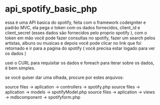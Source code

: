 # api_spotify_basic_php

essa é uma API basica do spotify, feita com o framework codeigniter e padrão MVC, ela pega o token com os dados fornecidos, client_id e client_secret (esses dados são fornecidos pelo proprio spotify ),  com o token em mão você pode fazer consultas no spotify, fazer um search pelos artistas, albuns ou musicas e depois você pode clicar no link que foi retornado e ir para a pagina do spotify ( você precisa estar logado para ver os dados )

usei o CURL para requisitar os dados e foreach para iterar sobre os dados, é bem simples.

se você quiser dar uma olhada, procure por estes arquivos:

source files -> aplication -> controllers -> spotify.php
source files -> aplication -> models -> spotifyModel.php
source files -> aplication -> views -> mdbcomponent -> spotifyform.php